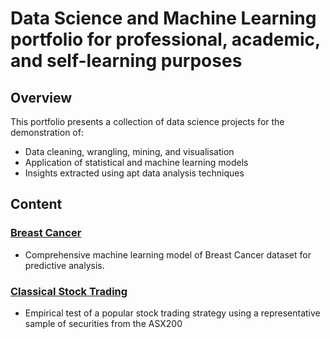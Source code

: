 # Data Science and Machine Learning portfolio for professional, academic, and self-learning purposes 

## Overview

This portfolio presents a collection of data science projects for the demonstration of:

- Data cleaning, wrangling, mining, and visualisation
- Application of statistical and machine learning models
- Insights extracted using apt data analysis techniques

## Content

### [Breast Cancer](BC_Exploration.ipynb)
- Comprehensive machine learning model of Breast Cancer dataset for predictive analysis.
  
### [Classical Stock Trading](Classical_Stock_Trading.ipynb)
- Empirical test of a popular stock trading strategy using a representative sample of securities from the ASX200

